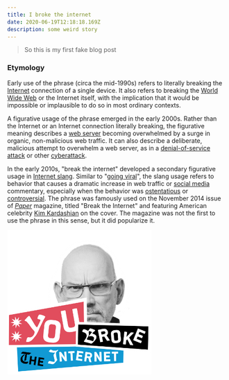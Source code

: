 ```yaml
---
title: I broke the internet
date: 2020-06-19T12:18:18.169Z
description: some weird story
---
```

> So this is my first fake blog post



### Etymology

Early use of the phrase (circa the mid-1990s) refers to literally breaking the [Internet](https://en.wiktionary.org/wiki/Internet "Internet") connection of a single device. It also refers to breaking the [World Wide Web](https://en.wiktionary.org/wiki/World_Wide_Web "World Wide Web") or the Internet itself, with the implication that it would be impossible or implausible to do so in most ordinary contexts.

A figurative usage of the phrase emerged in the early 2000s. Rather than the Internet or an Internet connection literally breaking, the figurative meaning describes a [web server](https://en.wikipedia.org/wiki/web_server "w:web server") becoming overwhelmed by a surge in organic, non-malicious web traffic. It can also describe a deliberate, malicious attempt to overwhelm a web server, as in a [denial-of-service attack](https://en.wikipedia.org/wiki/Denial-of-service_attack "w:Denial-of-service attack") or other [cyberattack](https://en.wikipedia.org/wiki/cyberattack "w:cyberattack").

In the early 2010s, "break the internet" developed a secondary figurative usage in [Internet slang](https://en.wikipedia.org/wiki/Internet_slang "w:Internet slang"). Similar to "[going viral](https://en.wiktionary.org/wiki/go_viral "go viral")", the slang usage refers to behavior that causes a dramatic increase in web traffic or [social media](https://en.wikipedia.org/wiki/social_media "w:social media") commentary, especially when the behavior was [ostentatious](https://en.wiktionary.org/wiki/ostentatious "ostentatious") or [controversial](https://en.wiktionary.org/wiki/controversial "controversial"). The phrase was famously used on the November 2014 issue of *[Paper](https://en.wikipedia.org/wiki/Paper_(magazine) "w:Paper (magazine)")* magazine, titled "Break the Internet" and featuring American celebrity [Kim Kardashian](https://en.wikipedia.org/wiki/Kim_Kardashian "w:Kim Kardashian") on the cover. The magazine was not the first to use the phrase in this sense, but it did popularize it.

![you broke the internet](youbroketheman.png "break the internet")